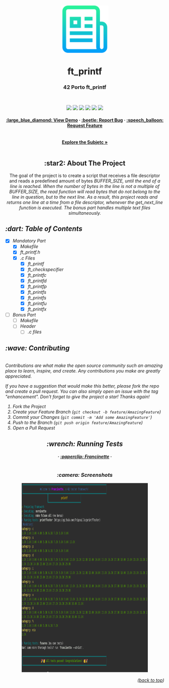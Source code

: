 <a name="readme-top"></a>

<div align="center">
  <!-- Logo -->
  <a href="https://github.com/knoxvillie/ft_printf">
  <img src="images/logo.png" alt="Logo" width="150" height="150">
  </a>

  <!-- Project Name -->
  <h1>ft_printf</h1>

  <!-- Short Description -->
  <h3>42 Porto ft_printf</h3>
</br>

  <!-- Badges -->
  <p>
    <img src="https://img.shields.io/badge/score-100%20%2F%20100-success?style=for-the-badge" />
    <img src="https://img.shields.io/github/repo-size/knoxvillie/ft_printf?style=for-the-badge&logo=github">
    <img src="https://img.shields.io/github/languages/count/knoxvillie/ft_printf?style=for-the-badge&logo=" />
    <img src="https://img.shields.io/github/languages/top/knoxvillie/ft_printf?style=for-the-badge" />
    <img src="https://img.shields.io/github/last-commit/knoxvillie/ft_printf?style=for-the-badge" />
    <img src="https://img.shields.io/badge/NORMINETTE-3.3.51-blue?style=for-the-badge&logo=" />
  </p>

  <!-- Tree -->
<h4>
    <a href="https://github.com/knoxvillie/ft_printf" target="_blank">:large_blue_diamond: View Demo</a>
  <span> · </span>
    <a href="https://github.com/knoxvillie/ft_printf/issues" target="_blank">:beetle: Report Bug</a>
  <span> · </span>
    <a href="https://github.com/knoxvillie/ft_printf/issues" target="_blank">:speech_balloon: Request Feature</a>
</h4>

  <!-- Subject -->
</br>
  <a href="subject.pdf"><strong>Explore the Subjetc »</strong></a>
</br>
</br>

  <h2>:star2: About The Project</h2>
  <p>
   The goal of the project is to create a script that receives a file descriptor and reads a predefined amount of bytes <em>BUFFER_SIZE</me>, until the end of a line is reached. When the number of bytes in the line is not a multiple of <em>BUFFER_SIZE</me>, the read function will read bytes that do not belong to the line in question, but to the next line. As a result, this project reads and returns one line at a time from a file descriptor, whenever the get_next_line function is executed.
  The bonus part handles multiple text files simultaneously.
  </p>
</div>

<h2>:dart: Table of Contents</h2>

- [x] Mandatory Part
    - [x] Makefile
    - [x] ft_printf.h
    - [x] .c Files    
        - [x] ft_printf 
        - [x] ft_checkspecifier
        - [x] ft_printfc
        - [x] ft_printfd
        - [x] ft_printfp
        - [x] ft_printfs
        - [x] ft_printfs
        - [x] ft_printfu
        - [x] ft_printfx
   
- [ ] Bonus Part
    - [ ] Makefile
    - [ ] Header
        - [ ] .c files

 <!-- Contributing -->
<h2>:wave: Contributing</h2>
</br>
Contributions are what make the open source community such an amazing place to learn, inspire, and create. Any contributions you make are greatly appreciated.

If you have a suggestion that would make this better, please fork the repo and create a pull request. You can also simply open an issue with the tag "enhancement".
Don't forget to give the project a star! Thanks again!

1. Fork the Project
2. Create your Feature Branch (`git checkout -b feature/AmazingFeature`)
3. Commit your Changes (`git commit -m 'Add some AmazingFeature'`)
4. Push to the Branch (`git push origin feature/AmazingFeature`)
5. Open a Pull Request


<h2 align="center">:wrench: Running Tests</h2>
<h4 align="center">
<span> · </span>
  <a href="https://github.com/xicodomingues/francinette" target="_blank">:paperclip: Francinette</a>
<span> · </span>
<br/>
<br/>
</h4>
<h3 align="center">:camera: Screenshots</h3>
<p align="center">
  <img src="images/pic1.png" alt="Libft-Unit-Test" width="400" height="600"/>
  </p>
<p align="right">(<a href="#readme-top">back to top</a>)</p>
